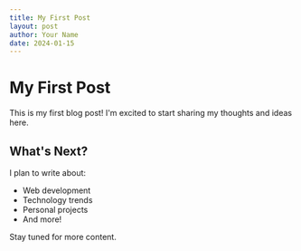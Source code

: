 ```yaml
---
title: My First Post
layout: post
author: Your Name
date: 2024-01-15
---
```


# My First Post

This is my first blog post! I'm excited to start sharing my thoughts and ideas here.

## What's Next?

I plan to write about:

- Web development
- Technology trends
- Personal projects
- And more!

Stay tuned for more content.
